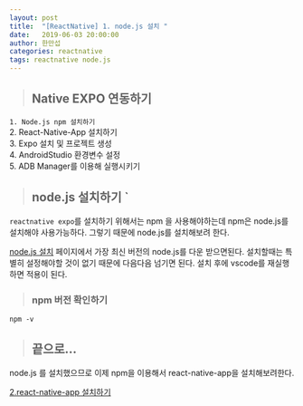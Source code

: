 ```yaml
---
layout: post
title:  "[ReactNative] 1. node.js 설치 "
date:   2019-06-03 20:00:00
author: 한만섭
categories: reactnative
tags: reactnative node.js
---
```


> ## Native EXPO 연동하기 
`1. Node.js npm 설치하기`   
2. React-Native-App 설치하기   
3. Expo 설치 및 프로젝트 생성  
4. AndroidStudio 환경변수 설정  
5. ADB Manager를 이용해 실행시키기    


> ## node.js 설치하기 `
`reactnative expo`를 설치하기 위해서는 npm 을 사용해야하는데 npm은 node.js를 설치해야 사용가능하다. 그렇기 때문에 node.js를 설치해보려 한다.  

[node.js 설치](https://nodejs.org/ko/) 페이지에서 가장 최신 버전의 node.js를 다운 받으면된다. 설치할때는 특별히 설정해야할 것이 없기 때문에
다음다음 넘기면 된다. 설치 후에 vscode를 재실행하면 적용이 된다.  

> ### npm 버전 확인하기 
```
npm -v
```

> ## 끝으로...

node.js 를 설치했으므로 이제 npm을 이용해서 react-native-app을 설치해보려한다. 

[2.react-native-app 설치하기](https://13akstjq.github.io/reactnative/2019/06/03/reactnative-rna-install.html)
